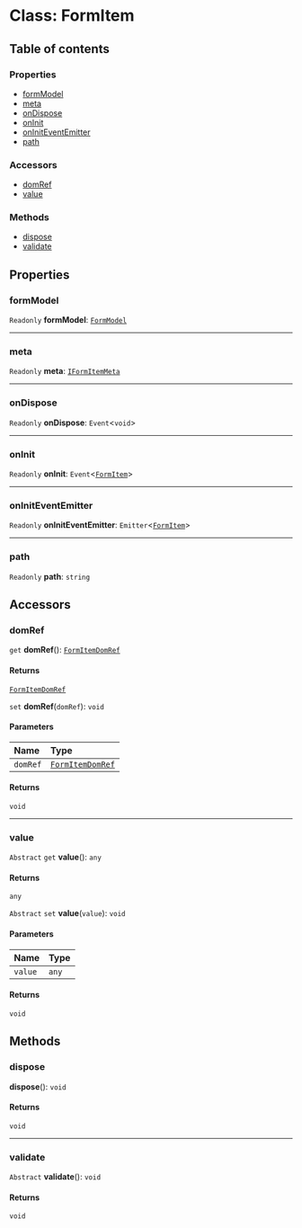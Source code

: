# Class: FormItem

## Table of contents

### Properties

* [formModel](/en/auto-docs/form-core/classes/FormItem.md#formmodel)
* [meta](/en/auto-docs/form-core/classes/FormItem.md#meta)
* [onDispose](/en/auto-docs/form-core/classes/FormItem.md#ondispose)
* [onInit](/en/auto-docs/form-core/classes/FormItem.md#oninit)
* [onInitEventEmitter](/en/auto-docs/form-core/classes/FormItem.md#oniniteventemitter)
* [path](/en/auto-docs/form-core/classes/FormItem.md#path)

### Accessors

* [domRef](/en/auto-docs/form-core/classes/FormItem.md#domref)
* [value](/en/auto-docs/form-core/classes/FormItem.md#value)

### Methods

* [dispose](/en/auto-docs/form-core/classes/FormItem.md#dispose)
* [validate](/en/auto-docs/form-core/classes/FormItem.md#validate)

## Properties

### formModel

`Readonly` **formModel**: [`FormModel`](/en/auto-docs/form-core/classes/FormModel.md)

***

### meta

`Readonly` **meta**: [`IFormItemMeta`](/en/auto-docs/form-core/interfaces/IFormItemMeta.md)

***

### onDispose

`Readonly` **onDispose**: `Event`<`void`>

***

### onInit

`Readonly` **onInit**: `Event`<[`FormItem`](/en/auto-docs/form-core/classes/FormItem.md)>

***

### onInitEventEmitter

`Readonly` **onInitEventEmitter**: `Emitter`<[`FormItem`](/en/auto-docs/form-core/classes/FormItem.md)>

***

### path

`Readonly` **path**: `string`

## Accessors

### domRef

`get` **domRef**(): [`FormItemDomRef`](/en/auto-docs/form-core/interfaces/FormItemDomRef.md)

#### Returns

[`FormItemDomRef`](/en/auto-docs/form-core/interfaces/FormItemDomRef.md)

`set` **domRef**(`domRef`): `void`

#### Parameters

| Name | Type |
| :------ | :------ |
| `domRef` | [`FormItemDomRef`](/en/auto-docs/form-core/interfaces/FormItemDomRef.md) |

#### Returns

`void`

***

### value

`Abstract` `get` **value**(): `any`

#### Returns

`any`

`Abstract` `set` **value**(`value`): `void`

#### Parameters

| Name | Type |
| :------ | :------ |
| `value` | `any` |

#### Returns

`void`

## Methods

### dispose

**dispose**(): `void`

#### Returns

`void`

***

### validate

`Abstract` **validate**(): `void`

#### Returns

`void`
